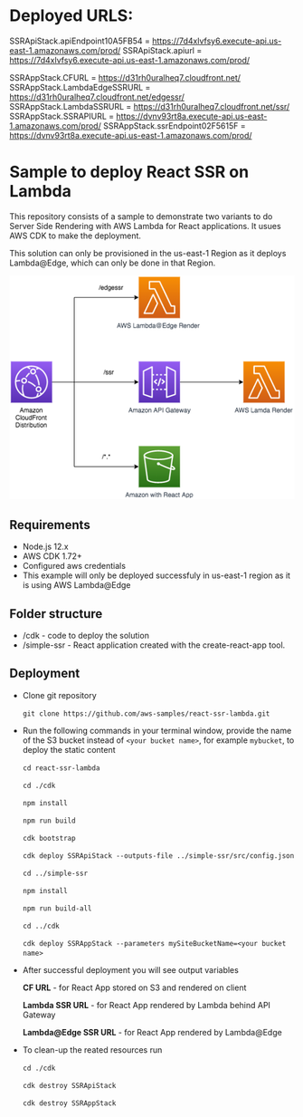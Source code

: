 # Deployed URLS:

SSRApiStack.apiEndpoint10A5FB54 = https://7d4xlvfsy6.execute-api.us-east-1.amazonaws.com/prod/
SSRApiStack.apiurl = https://7d4xlvfsy6.execute-api.us-east-1.amazonaws.com/prod/

SSRAppStack.CFURL = https://d31rh0uralheq7.cloudfront.net/
SSRAppStack.LambdaEdgeSSRURL = https://d31rh0uralheq7.cloudfront.net/edgessr/
SSRAppStack.LambdaSSRURL = https://d31rh0uralheq7.cloudfront.net/ssr/
SSRAppStack.SSRAPIURL = https://dvnv93rt8a.execute-api.us-east-1.amazonaws.com/prod/
SSRAppStack.ssrEndpoint02F5615F = https://dvnv93rt8a.execute-api.us-east-1.amazonaws.com/prod/




# Sample to deploy React SSR on Lambda

This repository consists of a sample to demonstrate two variants to do Server Side Rendering with AWS Lambda for React applications.
It usues AWS CDK to make the deployment.

This solution can only be provisioned in the us-east-1 Region as it deploys Lambda@Edge, which can only be done in that Region.

![alt](images/LambdaSSR-Architecture.png)

## Requirements
- Node.js 12.x
- AWS CDK 1.72+
- Configured aws credentials
- This example will only be deployed successfuly in us-east-1 region as it is using AWS Lambda@Edge

## Folder structure

- /cdk - code to deploy the solution 
- /simple-ssr - React application created with the create-react-app tool.


## Deployment
- Clone git repository

    `git clone https://github.com/aws-samples/react-ssr-lambda.git`

- Run the following commands in your terminal window, provide the name of the S3 bucket instead of `<your bucket name>`, for example `mybucket`, to deploy the static content

    `cd react-ssr-lambda`

    `cd ./cdk`

    `npm install`

    `npm run build`

    `cdk bootstrap`

    `cdk deploy SSRApiStack --outputs-file ../simple-ssr/src/config.json`

    `cd ../simple-ssr`

    `npm install`

    `npm run build-all`

    `cd ../cdk`

    `cdk deploy SSRAppStack --parameters mySiteBucketName=<your bucket name>`

- After successful deployment you will see output variables

    **CF URL** - for React App stored on S3 and rendered on client

    **Lambda SSR URL** - for React App rendered by Lambda behind API Gateway

    **Lambda@Edge SSR URL** - for React App rendered by Lambda@Edge

- To clean-up the reated resources run

    `cd ./cdk`

    `cdk destroy SSRApiStack`
    
    `cdk destroy SSRAppStack`
